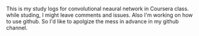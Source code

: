 This is my study logs for convolutional neaural network in Coursera class. while studing, I might leave comments and issues.
Also I'm working on how to use github. So I'd like to apolgize the mess in advance in my github channel. 
